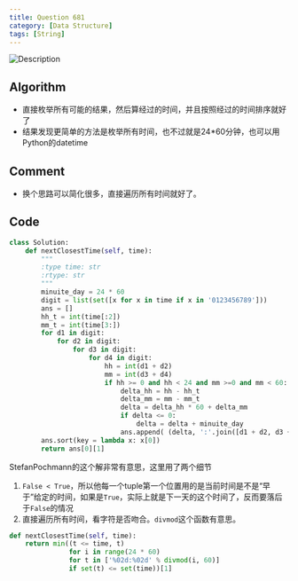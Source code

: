 ```yaml
---
title: Question 681
category: [Data Structure]
tags: [String]
---
```


![Description](../Assets/Figure/questio681.png)

## Algorithm

- 直接枚举所有可能的结果，然后算经过的时间，并且按照经过的时间排序就好了
- 结果发现更简单的方法是枚举所有时间，也不过就是24*60分钟，也可以用Python的datetime

## Comment

- 换个思路可以简化很多，直接遍历所有时间就好了。

## Code


```python
class Solution:
    def nextClosestTime(self, time):
        """
        :type time: str
        :rtype: str
        """
        minuite_day = 24 * 60
        digit = list(set([x for x in time if x in '0123456789']))
        ans = []
        hh_t = int(time[:2])
        mm_t = int(time[3:])
        for d1 in digit:
            for d2 in digit:
                for d3 in digit:
                    for d4 in digit:
                        hh = int(d1 + d2)
                        mm = int(d3 + d4)
                        if hh >= 0 and hh < 24 and mm >=0 and mm < 60:
                            delta_hh = hh - hh_t
                            delta_mm = mm - mm_t
                            delta = delta_hh * 60 + delta_mm
                            if delta <= 0:
                                delta = delta + minuite_day
                            ans.append( (delta, ':'.join([d1 + d2, d3 + d4])))
        ans.sort(key = lambda x: x[0])
        return ans[0][1]

```

StefanPochmann的这个解非常有意思，这里用了两个细节

1. `False < True`，所以他每一个tuple第一个位置用的是当前时间是不是“早于”给定的时间，如果是`True`，实际上就是下一天的这个时间了，反而要落后于`False`的情况
2. 直接遍历所有时间，看字符是否吻合。`divmod`这个函数有意思。

```python
def nextClosestTime(self, time):
    return min((t <= time, t)
               for i in range(24 * 60)
               for t in ['%02d:%02d' % divmod(i, 60)]
               if set(t) <= set(time))[1]
```
